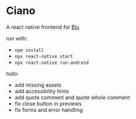 # Ciano

A react native frontend for [Blu](https://github.com/diegostafa/blu)

run with:

- `npm install`
- `npx react-native start`
- `npx react-native run-android`

todo:
- add missing assets
- add accessibility hints
- add quote comment and quote whole comment
- fix close button in previews
- fix forms and error handling